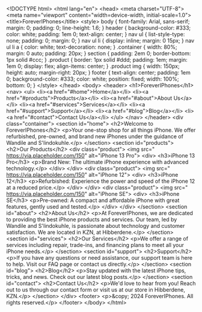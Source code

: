 \<!DOCTYPE html>
\<html lang="en">
\<head>
\<meta charset="UTF-8">
\<meta name="viewport" content="width=device-width, initial-scale=1.0">
\<title>ForeverIPhones\</title>
\<style>
body {
font-family: Arial, sans-serif;
margin: 0;
padding: 0;
line-height: 1.6;
}
header {
background-color: #333;
color: white;
padding: 1em 0;
text-align: center;
}
nav ul {
list-style-type: none;
padding: 0;
margin: 0;
}
nav ul li {
display: inline;
margin: 0 15px;
}
nav ul li a {
color: white;
text-decoration: none;
}
.container {
width: 80%;
margin: 0 auto;
padding: 20px;
}
section {
padding: 2em 0;
border-bottom: 1px solid #ccc;
}
.product {
border: 1px solid #ddd;
padding: 1em;
margin: 1em 0;
display: flex;
align-items: center;
}
.product img {
width: 150px;
height: auto;
margin-right: 20px;
}
footer {
text-align: center;
padding: 1em 0;
background-color: #333;
color: white;
position: fixed;
width: 100%;
bottom: 0;
}
\</style>
\</head>
\<body>
\<header>
\<h1>ForeverIPhones\</h1>
\<nav>
\<ul>
\<li>\<a href="#home">Home\</a>\</li>
\<li>\<a href="#products">Products\</a>\</li>
\<li>\<a href="#about">About Us\</a>\</li>
\<li>\<a href="#services">Services\</a>\</li>
\<li>\<a href="#support">Support\</a>\</li>
\<li>\<a href="#blog">Blog\</a>\</li>
\<li>\<a href="#contact">Contact Us\</a>\</li>
\</ul>
\</nav>
\</header>
\<div class="container">
\<section id="home">
\<h2>Welcome to ForeverIPhones\</h2>
\<p>Your one-stop shop for all things iPhone. We offer refurbished, pre-owned, and brand new iPhones under the guidance of Wandile and S'lindokuhle.\</p>
\</section>
\<section id="products">
\<h2>Our Products\</h2>
\<div class="product">
\<img src=" <https://via.placeholder.com/150>" alt="iPhone 13 Pro">
\<div>
\<h3>iPhone 13 Pro\</h3>
\<p>Brand New: The ultimate iPhone experience with advanced technology.\</p>
\</div>
\</div>
\<div class="product">
\<img src=" <https://via.placeholder.com/150>" alt="iPhone 12">
\<div>
\<h3>iPhone 12\</h3>
\<p>Refurbished: Experience the power and speed of the iPhone 12 at a reduced price.\</p>
\</div>
\</div>
\<div class="product">
\<img src=" <https://via.placeholder.com/150>" alt="iPhone SE">
\<div>
\<h3>iPhone SE\</h3>
\<p>Pre-owned: A compact and affordable iPhone with great features, gently used and tested.\</p>
\</div>
\</div>
\</section>
\<section id="about">
\<h2>About Us\</h2>
\<p>At ForeverIPhones, we are dedicated to providing the best iPhone products and services. Our team, led by Wandile and S'lindokuhle, is passionate about technology and customer satisfaction. We are located in KZN, at Hibberdene.\</p>
\</section>
\<section id="services">
\<h2>Our Services\</h2>
\<p>We offer a range of services including repair, trade-ins, and financing plans to meet all your iPhone needs.\</p>
\</section>
\<section id="support">
\<h2>Support\</h2>
\<p>If you have any questions or need assistance, our support team is here to help. Visit our FAQ page or contact us directly.\</p>
\</section>
\<section id="blog">
\<h2>Blog\</h2>
\<p>Stay updated with the latest iPhone tips, tricks, and news. Check out our latest blog posts.\</p>
\</section>
\<section id="contact">
\<h2>Contact Us\</h2>
\<p>We'd love to hear from you! Reach out to us through our contact form or visit us at our store in Hibberdene, KZN.\</p>
\</section>
\</div>
\<footer>
\<p>\&copy; 2024 ForeverIPhones. All rights reserved.\</p>
\</footer>
\</body>
\</html>
